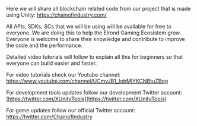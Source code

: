 Here we will share all blockchain related code from our project that is made using Unity: https://chainofindustry.com/

All APIs, SDKs, SCs that we will be using will be available for free to everyone. We are doing this to help the Elrond Gaming Ecosistem grow. Everyone is welcome to share their knowledge and contribute to improve the code and the performance.

Detailed video tutorials will follow to explain all this for beginners so that everyone can build easier and faster.

For video tutorials check our Youtube channel:<br/> https://www.youtube.com/channel/UCmvJB1_IobMjYKCNBtuZBog

For development tools updates follow our development Twitter account:<br/> [https://twitter.com/XUnityTools](https://twitter.com/XUnityTools)

For game updates follow our official Twitter account:<br/> https://twitter.com/ChainofIndustry  
